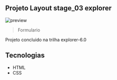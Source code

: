 ## Projeto Layout stage_03 explorer

![preview](../preview/preview.png)

> Formulario

Projeto concluido na trilha explorer-6.0

## Tecnologias 

- HTML
- CSS
